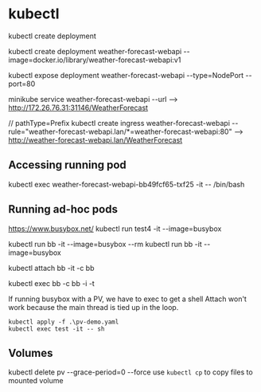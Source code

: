 # kubectl

kubectl create deployment 

kubectl create deployment weather-forecast-webapi --image=docker.io/library/weather-forecast-webapi:v1

kubectl expose deployment weather-forecast-webapi --type=NodePort --port=80

minikube service weather-forecast-webapi --url
--> http://172.26.76.31:31146/WeatherForecast

// pathType=Prefix
kubectl create ingress weather-forecast-webapi --rule="weather-forecast-webapi.lan/*=weather-forecast-webapi:80"
--> http://weather-forecast-webapi.lan/WeatherForecast


## Accessing running pod

kubectl exec weather-forecast-webapi-bb49fcf65-txf25 -it -- /bin/bash

## Running ad-hoc pods

https://www.busybox.net/
kubectl run test4 -it --image=busybox

kubectl run bb -it --image=busybox --rm
kubectl run bb -it --image=busybox

kubectl attach bb -it -c bb 

kubectl exec bb -c bb -i -t

If running busybox with a PV, we have to exec to get a shell
Attach won't work because the main thread is tied up in the loop.
```
kubectl apply -f .\pv-demo.yaml
kubectl exec test -it -- sh
```

## Volumes

kubectl delete pv <pv-name> --grace-period=0 --force
use `kubectl cp` to copy files to mounted volume